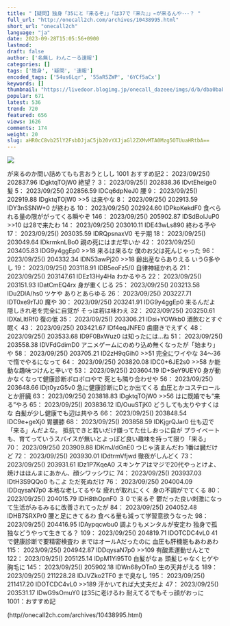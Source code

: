 ```yaml
---
title: "【疑問】独身「35にと『来るぞ』」「は37で『来た』」←が来るんや･･･？ "
full_url: "http://onecall2ch.com/archives/10438995.html"
short_url: "onecall2ch"
language: "ja"
date: 2023-09-28T15:05:56+0900
lastmod: 
draft: false
author: ['名無し わんこーる速報']
categories: []
tags: ['独身', '疑問', '速報']
encoded_tags: ['54us6Lqr', '55aR5ZWP', '6YCf5aCx']
keywords: []
thumbnail: "https://livedoor.blogimg.jp/onecall_dazeee/imgs/d/b/dba0babd.jpg"
popular: 671
latest: 536
trend: 720
featured: 656
views: 1626
comments: 174
weight: 20
slug: aHR0cC8vb25lY2FsbDJjaC5jb20vYXJjaGl2ZXMvMTA0Mzg5OTUuaHRtbA==
---
```


![](https://livedoor.blogimg.jp/onecall_dazeee/imgs/d/b/dba0babd.jpg)

が来るのか問い詰めてもも言おうとしし 1001 おすすめ記2： 2023/09/25() 202837.96 IDgktqTOjW0 絶望？ 3： 2023/09/25() 202838.36 IDvtEheige0 髪 5： 2023/09/25() 202856.59 IDCq6dpNeJ0 腰 9： 2023/09/25() 202919.88 IDgktqTOjW0 >>5 は来やな 8： 2023/09/25() 202913.59 IDY3nSSNW+0 が終わる 10： 2023/09/25() 202924.60 IDPkoKekdF0 食べられる量の限ががってくる瞬やぞ 146： 2023/09/25() 205902.87 IDSdBoIJuP0 >>10 は28で来たわ 14： 2023/09/25() 203010.11 IDE43wLs890 終わる予や 17： 2023/09/25() 203035.59 IDRQpsnaxV0 モテ期 18： 2023/09/25() 203049.64 IDkrmknLBo0 親の死にはまだ早いか 42： 2023/09/25() 203405.83 IDG9y4ggEp0 >>18 来るは来るな 僕のお父は死んじゃった 96： 2023/09/25() 204332.34 IDN53awPj20 >>18 齢出産ならありえる いうG多やし 19： 2023/09/25() 203118.91 IDB5eoFz5/0 自律神経かれる 21： 2023/09/25() 203147.61 IDEz13Hy4Ha わかるやろ 22： 2023/09/25() 203151.93 IDatCmEQ4rx 身が重くじる 25： 2023/09/25() 203213.58 IDu2DlA/hs0 ツケや ありとあらゆる 26： 2023/09/25() 203227.71 IDT0xe9rTJ0 魔や 30： 2023/09/25() 203241.91 IDG9y4ggEp0 来るんだよ 隠しきれ老を完全に自覚が そっは若は味わえ 32： 2023/09/25() 203250.61 IDXaLltIRf0 復の低 35： 2023/09/25() 203306.21 IDsi+YOWkb0 酒飲むとすぐ眠く 43： 2023/09/25() 203421.67 IDf4eqJNFE0 歯磨きでえずく 48： 2023/09/25() 203533.68 ID9F0BxWuz0 は知ったには…ね 51： 2023/09/25() 203558.38 IDVFdGdimD0 アニメゲームにのめり込め無くなったが「始まり」や 58： 2023/09/25() 203705.21 ID2zH9qGih0 >>51 完全にワイやな 34～36で惰でやるになって 64： 2023/09/25() 203820.08 IDC0+6JE2s0 >>58 か能動な趣味つけんと辛いで 53： 2023/09/25() 203604.19 ID+SeY9UEY0 身が動かなくなって健康診断ボロボロやで 死とも隣り合わせや 56： 2023/09/25() 203648.66 IDjt0yzG5v0 急に健康診断にDとか出てくる 血圧とかコステロールとか肝臓 63： 2023/09/25() 203818.83 IDgktqTOjW0 >>56 はに既婚でも“来る”やろ 65： 2023/09/25() 203836.12 ID/OuuSTjK0 どうしても太りやすくはな 白髪が少し健康でも辺は共やろ 66： 2023/09/25() 203848.54 IDC9e+geXj0 胃腰膝 68： 2023/09/25() 203858.59 IDKjgrQJar0 仕も辺で「来る」んだよな。 抵抗できと若いだけ嫌ってた仕しおっに自が プライベートも、育てっていうスパイスが無いとよっぽど良い趣味を持って限り「来る」 70： 2023/09/25() 203909.88 IDKmJ/dGnE0 つじゃ済まんだわ 1番は臓だけど 72： 2023/09/25() 203930.01 IDdtrmVfjwd 徹夜がしんどく 73： 2023/09/25() 203931.61 IDz1P7KqeA0 スキンケアはマジで20代やっとけよ、焼けはほんまにあかん、顔シワッシワに 74： 2023/09/25() 203937.03 IDtH3S9QQo0 もこよ ただ死ぬだけ 76： 2023/09/25() 204004.09 IDDqysaN7p0 本格な老してるやな 疲れが取れにくく 身の不調がでてくる 80： 2023/09/25() 204015.79 IDH8thOpnF0 ３０で来るぞ 鬱だった良い刺激になって生活がみるみるに改善されてったが 84： 2023/09/25() 204052.48 IDHB7SRXPr0 腰と足にきてるわ 食べる量も減って学習意欲うなった 98： 2023/09/25() 204416.95 IDAypqcwbu0 調よりもメンタルが安定わ 独身で孤独などうやって生きてる？ 109： 2023/09/25() 204819.71 IDOTCDC4vL0 41で健康診断で要精密検査わ まではオールAだったのに 血圧も肝機能もあわあわ 115： 2023/09/25() 204942.87 IDDqysaN7p0 >>109 有酸素運動せんとで 122： 2023/09/25() 205125.14 IDpM1Yi95T0 白髪がなぁ 頭髪じゃなくヒゲや胸毛に 145： 2023/09/25() 205902.18 IDWn68yOTn0 生の天井がえる 189： 2023/09/25() 211228.28 IDJVZko2TF0 まで臭なし 195： 2023/09/25() 211417.20 IDOTCDC4vL0 >>189 汗かいてれば大丈夫だよ 47： 2023/09/25() 203531.17 IDwG9sOmuY0 は35に老けるわ 耐えてるでもそっ顔がおっに 1001：おすすめ記

(http//onecall2ch.com/archives/10438995.html)
